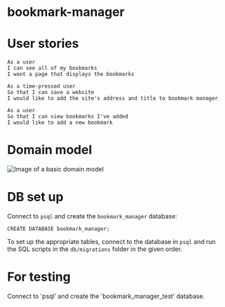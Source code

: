 # bookmark-manager

# User stories
```
As a user 
I can see all of my bookmarks
I want a page that displays the bookmarks

As a time-pressed user
So that I can save a website
I would like to add the site's address and title to bookmark manager

As a user 
So that I can view bookmarks I've added
I would like to add a new bookmark
```

# Domain model
![Image of a basic domain model](https://raw.githubusercontent.com/samcolson4/bookmark-manager/master/images/domain_model_1.png)

# DB set up

 Connect to `psql` and create the `bookmark_manager` database:

 ```
 CREATE DATABASE bookmark_manager;
 ```

 To set up the appropriate tables, connect to the database in `psql` and run the SQL scripts in the `db/migrations` folder in the given order.

# For testing

Connect to 'psql' and create the 'bookmark_manager_test' database.
